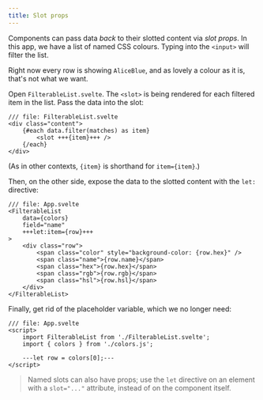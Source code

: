 ```yaml
---
title: Slot props
---
```


Components can pass data _back_ to their slotted content via _slot props_. In this app, we have a list of named CSS colours. Typing into the `<input>` will filter the list.

Right now every row is showing `AliceBlue`, and as lovely a colour as it is, that's not what we want.

Open `FilterableList.svelte`. The `<slot>` is being rendered for each filtered item in the list. Pass the data into the slot:

```svelte
/// file: FilterableList.svelte
<div class="content">
	{#each data.filter(matches) as item}
		<slot +++{item}+++ />
	{/each}
</div>
```

(As in other contexts, `{item}` is shorthand for `item={item}`.)

Then, on the other side, expose the data to the slotted content with the `let:` directive:

```svelte
/// file: App.svelte
<FilterableList
	data={colors}
	field="name"
	+++let:item={row}+++
>
	<div class="row">
		<span class="color" style="background-color: {row.hex}" />
		<span class="name">{row.name}</span>
		<span class="hex">{row.hex}</span>
		<span class="rgb">{row.rgb}</span>
		<span class="hsl">{row.hsl}</span>
	</div>
</FilterableList>
```

Finally, get rid of the placeholder variable, which we no longer need:

```svelte
/// file: App.svelte
<script>
	import FilterableList from './FilterableList.svelte';
	import { colors } from './colors.js';

	---let row = colors[0];---
</script>
```

> Named slots can also have props; use the `let` directive on an element with a `slot="..."` attribute, instead of on the component itself.
